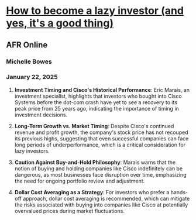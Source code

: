 # [How to become a lazy investor (and yes, it's a good thing)](https://advance.lexis.com/api/document?collection=news&id=urn:contentItem:6F02-46C3-RXG4-M53S-00000-00&context=1519360)
## AFR Online
### Michelle Bowes
### January 22, 2025

1. **Investment Timing and Cisco's Historical Performance**: Eric Marais, an investment specialist, highlights that investors who bought into Cisco Systems before the dot-com crash have yet to see a recovery to its peak price from 25 years ago, indicating the importance of timing in investment decisions.

2. **Long-Term Growth vs. Market Timing**: Despite Cisco's continued revenue and profit growth, the company's stock price has not recouped its previous highs, suggesting that even successful companies can face long periods of underperformance, which is a critical consideration for lazy investors.

3. **Caution Against Buy-and-Hold Philosophy**: Marais warns that the notion of buying and holding companies like Cisco indefinitely can be dangerous, as most businesses face disruption over time, emphasizing the need for ongoing portfolio review and adjustment.

4. **Dollar Cost Averaging as a Strategy**: For investors who prefer a hands-off approach, dollar cost averaging is recommended, which can mitigate the risks associated with buying into companies like Cisco at potentially overvalued prices during market fluctuations.